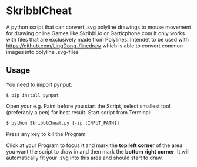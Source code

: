 # SkribblCheat
A python script that can convert .svg polyline drawings to mouse movement for drawing online Games like Skribbl.io or Garticphone.com
It only works with files that are exclusively made from Polylines. Intendet to be used with https://github.com/LingDong-/linedraw which is able to convert common images into polyline .svg-files

## Usage
You need to import pynput:
```shell
$ pip install pynput
```
Open your e.g. Paint before you start the Script, select smallest tool (preferably a pen) for best result.
Start script from Terminal: 

```shell
$ python SkribblCheat.py [-ip [INPUT_PATH]]
```
Press any key to kill the Program.

Click at your Program to focus it and mark the **top left corner** of the area you want the script to draw in and then mark the **bottom right corner**. It will automatically fit your .svg into this area and should start to draw. 
